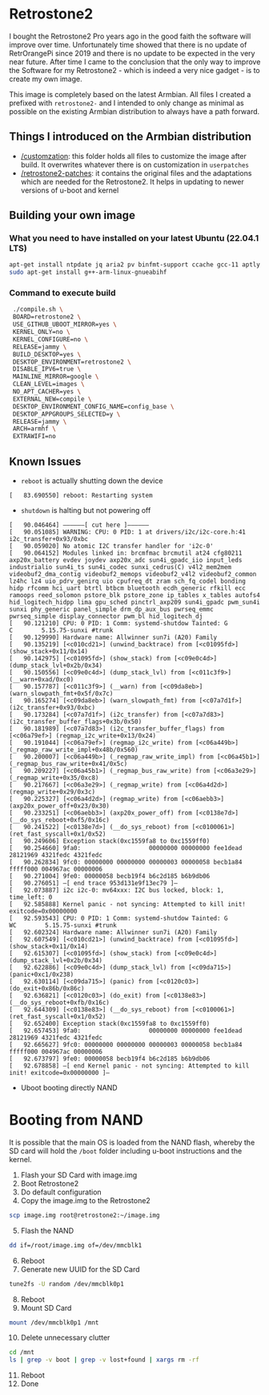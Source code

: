 # Retrostone2
I bought the Retrostone2 Pro years ago in the good faith the software will improve over time. Unfortunately time showed 
that there is no update of RetrOrangePi since 2019 and there is no update to be expected in the very near future.
After time I came to the conclusion that the only way to improve the Software for my Retrostone2 - which is indeed
a very nice gadget - is to create my own image.

This image is completely based on the latest Armbian. All files I created a prefixed with `retrostone2-` and I intended
to only change as minimal as possible on the existing Armbian distribution to always have a path forward.

## Things I introduced on the Armbian distribution
* [/customzation](customization): this folder holds all files to customize the image after build. It overwrites whatever there is on customization in `userpatches`
* [/retrostone2-patches](retrostone2-patches): it contains the original files and the adaptations which are needed for the Retrostone2. It helps in updating to newer versions of u-boot and kernel

## Building your own image
### What you need to have installed on your latest Ubuntu (22.04.1 LTS)
```bash
apt-get install ntpdate jq aria2 pv binfmt-support ccache gcc-11 aptly bison build-essential debian-archive-keyring debian-keyring device-tree-compiler dwarves flex gcc-arm-linux-gnueabi gcc-aarch64-linux-gnu libbison-dev libc6-dev-armhf-cross libcrypto++-dev libelf-dev libfdt-dev libfile-fcntllock-perl libfl-dev liblz4-tool libncurses-dev libpython2.7-dev libssl-dev libusb-1.0-0-dev patchutils pixz pkg-config python3-distutils qemu-user-static swig u-boot-tools uuid-dev zlib1g-dev lib32ncurses-dev lib32stdc++6 libc6-i386 python2 apt-cacher-ng
sudo apt-get install g++-arm-linux-gnueabihf
```

### Command to execute build
```bash
 ./compile.sh \
 BOARD=retrostone2 \
 USE_GITHUB_UBOOT_MIRROR=yes \
 KERNEL_ONLY=no \
 KERNEL_CONFIGURE=no \
 RELEASE=jammy \
 BUILD_DESKTOP=yes \
 DESKTOP_ENVIRONMENT=retrostone2 \
 DISABLE_IPV6=true \
 MAINLINE_MIRROR=google \
 CLEAN_LEVEL=images \
 NO_APT_CACHER=yes \
 EXTERNAL_NEW=compile \
 DESKTOP_ENVIRONMENT_CONFIG_NAME=config_base \
 DESKTOP_APPGROUPS_SELECTED=y \
 RELEASE=jammy \
 ARCH=armhf \
 EXTRAWIFI=no
```

## Known Issues
* `reboot` is actually shutting down the device
 ```
 [   83.690550] reboot: Restarting system
```
* `shutdown` is halting but not powering off
 ```
[   90.046464] ——————[ cut here ]——————
[   90.051085] WARNING: CPU: 0 PID: 1 at drivers/i2c/i2c-core.h:41 i2c_transfer+0x93/0xbc
[   90.059020] No atomic I2C transfer handler for 'i2c-0'
[   90.064152] Modules linked in: brcmfmac brcmutil at24 cfg80211 axp20x_battery evdev joydev axp20x_adc sun4i_gpadc_iio input_leds industrialio sun4i_ts sun4i_codec sunxi_cedrus(C) v4l2_mem2mem videobuf2_dma_contig videobuf2_memops videobuf2_v4l2 videobuf2_common lz4hc lz4 uio_pdrv_genirq uio cpufreq_dt zram sch_fq_codel bonding hidp rfcomm hci_uart btrtl btbcm bluetooth ecdh_generic rfkill ecc ramoops reed_solomon pstore_blk pstore_zone ip_tables x_tables autofs4 hid_logitech_hidpp lima gpu_sched pinctrl_axp209 sun4i_gpadc pwm_sun4i sunxi phy_generic panel_simple drm_dp_aux_bus pwrseq_emmc pwrseq_simple display_connector pwm_bl hid_logitech_dj
[   90.121210] CPU: 0 PID: 1 Comm: systemd-shutdow Tainted: G         C        5.15.75-sunxi #trunk
[   90.129990] Hardware name: Allwinner sun7i (A20) Family
[   90.135219] [<c010cd21>] (unwind_backtrace) from [<c01095fd>] (show_stack+0x11/0x14)
[   90.142975] [<c01095fd>] (show_stack) from [<c09e0c4d>] (dump_stack_lvl+0x2b/0x34)
[   90.150556] [<c09e0c4d>] (dump_stack_lvl) from [<c011c3f9>] (__warn+0xad/0xc0)
[   90.157787] [<c011c3f9>] (__warn) from [<c09da8eb>] (warn_slowpath_fmt+0x5f/0x7c)
[   90.165274] [<c09da8eb>] (warn_slowpath_fmt) from [<c07a7d1f>] (i2c_transfer+0x93/0xbc)
[   90.173284] [<c07a7d1f>] (i2c_transfer) from [<c07a7d83>] (i2c_transfer_buffer_flags+0x3b/0x50)
[   90.181989] [<c07a7d83>] (i2c_transfer_buffer_flags) from [<c06a79ef>] (regmap_i2c_write+0x13/0x24)
[   90.191044] [<c06a79ef>] (regmap_i2c_write) from [<c06a449b>] (_regmap_raw_write_impl+0x48b/0x560)
[   90.200007] [<c06a449b>] (_regmap_raw_write_impl) from [<c06a45b1>] (_regmap_bus_raw_write+0x41/0x5c)
[   90.209227] [<c06a45b1>] (_regmap_bus_raw_write) from [<c06a3e29>] (_regmap_write+0x35/0xc8)
[   90.217667] [<c06a3e29>] (_regmap_write) from [<c06a4d2d>] (regmap_write+0x29/0x3c)
[   90.225327] [<c06a4d2d>] (regmap_write) from [<c06aebb3>] (axp20x_power_off+0x23/0x30)
[   90.233251] [<c06aebb3>] (axp20x_power_off) from [<c0138e7d>] (__do_sys_reboot+0xf5/0x16c)
[   90.241522] [<c0138e7d>] (__do_sys_reboot) from [<c0100061>] (ret_fast_syscall+0x1/0x52)
[   90.249606] Exception stack(0xc1559fa8 to 0xc1559ff0)
[   90.254660] 9fa0:                   00000000 00000000 fee1dead 28121969 4321fedc 4321fedc
[   90.262834] 9fc0: 00000000 00000000 00000003 00000058 becb1a84 fffff000 004967ac 00000006
[   90.271004] 9fe0: 00000058 becb19f4 b6c2d185 b6b9db06
[   90.276051] —[ end trace 953d131e9f13ec79 ]—
[   92.073887] i2c i2c-0: mv64xxx: I2C bus locked, block: 1, time_left: 0
[   92.585888] Kernel panic - not syncing: Attempted to kill init! exitcode=0x00000000
[   92.593543] CPU: 0 PID: 1 Comm: systemd-shutdow Tainted: G        WC        5.15.75-sunxi #trunk
[   92.602324] Hardware name: Allwinner sun7i (A20) Family
[   92.607549] [<c010cd21>] (unwind_backtrace) from [<c01095fd>] (show_stack+0x11/0x14)
[   92.615307] [<c01095fd>] (show_stack) from [<c09e0c4d>] (dump_stack_lvl+0x2b/0x34)
[   92.622886] [<c09e0c4d>] (dump_stack_lvl) from [<c09da715>] (panic+0xc1/0x238)
[   92.630114] [<c09da715>] (panic) from [<c0120c03>] (do_exit+0x86b/0x86c)
[   92.636821] [<c0120c03>] (do_exit) from [<c0138e83>] (__do_sys_reboot+0xfb/0x16c)
[   92.644309] [<c0138e83>] (__do_sys_reboot) from [<c0100061>] (ret_fast_syscall+0x1/0x52)
[   92.652400] Exception stack(0xc1559fa8 to 0xc1559ff0)
[   92.657453] 9fa0:                   00000000 00000000 fee1dead 28121969 4321fedc 4321fedc
[   92.665627] 9fc0: 00000000 00000000 00000003 00000058 becb1a84 fffff000 004967ac 00000006
[   92.673797] 9fe0: 00000058 becb19f4 b6c2d185 b6b9db06
[   92.678858] —[ end Kernel panic - not syncing: Attempted to kill init! exitcode=0x00000000 ]—
```
* Uboot booting directly NAND 

# Booting from NAND
It is possible that the main OS is loaded from the NAND flash, whereby the SD card will hold the `/boot` folder including
u-boot instructions and the kernel. 

1. Flash your SD Card with image.img
2. Boot Retrostone2
3. Do default configuration
4. Copy the image.img to the Retrostone2 
 ```bash
scp image.img root@retrostone2:~/image.img
```
5. Flash the NAND
 ```bash
dd if=/root/image.img of=/dev/mmcblk1
```
6. Reboot
7. Generate new UUID for the SD Card
 ```bash
tune2fs -U random /dev/mmcblk0p1
```
8. Reboot
9. Mount SD Card
 ```bash
mount /dev/mmcblk0p1 /mnt
```
10. Delete unnecessary clutter
 ```bash
cd /mnt
ls | grep -v boot | grep -v lost+found | xargs rm -rf
```
11. Reboot
12. Done
